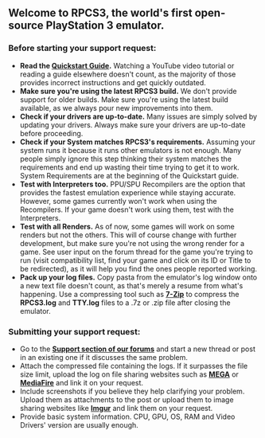 ## Welcome to RPCS3, the world's first open-source PlayStation 3 emulator.

### Before starting your support request:
* **Read the [Quickstart Guide](https://rpcs3.net/quickstart).** Watching a YouTube video tutorial or reading a guide elsewhere doesn't count, as the majority of those provides incorrect instructions and get quickly outdated.
* **Make sure you're using the latest RPCS3 build.** We don't provide support for older builds. Make sure you're using the latest build available, as we always pour new improvements into them.
* **Check if your drivers are up-to-date.** Many issues are simply solved by updating your drivers. Always make sure your drivers are up-to-date before proceeding.
* **Check if your System matches RPCS3's requirements.** Assuming your system runs it because it runs other emulators is not enough. Many people simply ignore this step thinking their system matches the requirements and end up wasting their time trying to get it to work. System Requirements are at the beginning of the Quickstart guide.
* **Test with Interpreters too.** PPU/SPU Recompilers are the option that provides the fastest emulation experience while staying accurate. However, some games currently won't work when using the Recompilers. If your game doesn't work using them, test with the Interpreters.
* **Test with all Renders.** As of now, some games will work on some renders but not the others. This will of course change with further development, but make sure you're not using the wrong render for a game. See user input on the forum thread for the game you're trying to run (visit compatibility list, find your game and click on its ID or Title to be redirected), as it will help you find the ones people reported working.
* **Pack up your log files.** Copy pasta from the emulator's log window onto a new text file doesn't count, as that's merely a resume from what's happening. Use a compressing tool such as [**7-Zip**](http://www.7-zip.org/) to compress the **RPCS3.log** and **TTY.log** files to a .7z or .zip file after closing the emulator.

### Submitting your support request:
* Go to the [**Support section of our forums**](https://forums.rpcs3.net/forum-18.html) and start a new thread or post in an existing one if it discusses the same problem. 
* Attach the compressed file containing the logs. If it surpasses the file size limit, upload the log on file sharing websites such as [**MEGA**](https://mega.co.nz/) or [**MediaFire**](https://www.mediafire.com/) and link it on your request.
* Include screenshots if you believe they help clarifying your problem. Upload them as attachments to the post or upload them to image sharing websites like [**Imgur**](http://imgur.com/) and link them on your request.
* Provide basic system information. CPU, GPU, OS, RAM and Video Drivers' version are usually enough.